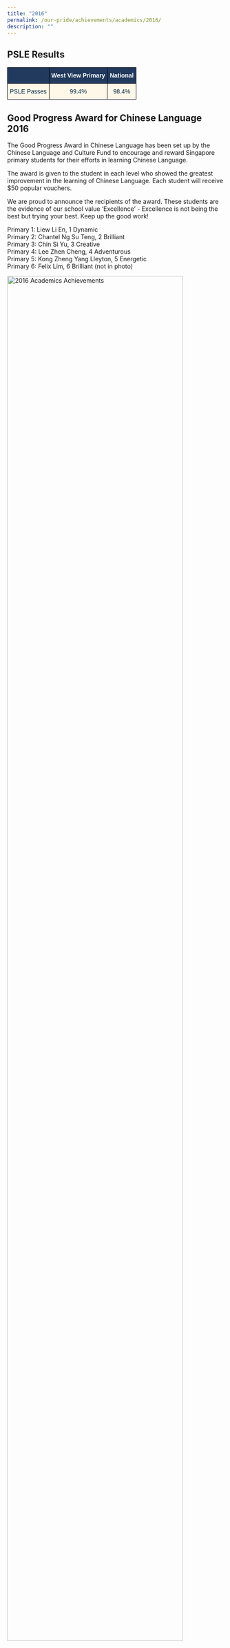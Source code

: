 ```yaml
---
title: "2016"
permalink: /our-pride/achievements/academics/2016/
description: ""
---
```

PSLE Results
------------

<style type="text/css">
.tg  {border-collapse:collapse;border-spacing:0;}
.tg td{border-color:black;border-style:solid;border-width:1px;font-family:Arial, sans-serif;font-size:14px;
  overflow:hidden;padding:10px 5px;word-break:normal;}
.tg th{border-color:black;border-style:solid;border-width:1px;font-family:Arial, sans-serif;font-size:14px;
  font-weight:normal;overflow:hidden;padding:10px 5px;word-break:normal;}
.tg .tg-gcor{background-color:#223A5E;color:#FFF;font-weight:bold;text-align:center;vertical-align:top}
.tg .tg-mqfk{background-color:#FFF8E8;color:#042847;text-align:center;vertical-align:middle}
</style>
<table class="tg">
<thead>
  <tr>
    <th class="tg-gcor"></th>
    <th class="tg-gcor"><span style="font-weight:bold;color:#FFF;background-color:#223A5E">West View Primary</span></th>
    <th class="tg-gcor"><span style="font-weight:bold;color:#FFF;background-color:#223A5E">National</span></th>
  </tr>
</thead>
<tbody>
  <tr>
    <td class="tg-mqfk"><span style="color:#042847;background-color:#FFF8E8">PSLE Passes</span></td>
    <td class="tg-mqfk"><span style="color:#042847;background-color:#FFF8E8">99.4%</span></td>
    <td class="tg-mqfk"><span style="color:#042847;background-color:#FFF8E8">98.4%</span></td>
  </tr>
</tbody>
</table>

Good Progress Award for Chinese Language 2016
---------------------------------------------

The Good Progress Award in Chinese Language has been set up by the Chinese Language and Culture Fund to encourage and reward Singapore primary students for their efforts in learning Chinese Language.

  

The award is given to the student in each level who showed the greatest improvement in the learning of Chinese Language. Each student will receive $50 popular vouchers.

  

We are proud to announce the recipients of the award. These students are the evidence of our school value ‘Excellence’ - Excellence is not being the best but trying your best. Keep up the good work!

  

Primary 1: Liew Li En, 1 Dynamic <br>
Primary 2: Chantel Ng Su Teng, 2 Brilliant <br>
Primary 3: Chin Si Yu, 3 Creative <br>
Primary 4: Lee Zhen Cheng, 4 Adventurous <br>
Primary 5: Kong Zheng Yang Lleyton, 5 Energetic <br>
Primary 6: Felix Lim, 6 Brilliant (not in photo)

<style>  
img {  
  display: block;  
  margin-left: auto;  
  margin-right: auto;  
}  
</style>  
<body><img src="/images/FullSizeRender%201.jpeg" alt="2016 Academics Achievements" style="width:90%;">  
  
</body>  
<br>

25th National Group Creative Story-Telling Competition 2016
-----------------------------------------------------------

25th National Group Creative Story-Telling Competition 2016 was held at Hwa Chong Institution on 30th July. It was a tough fight for our team. They had to compete with finalists such as Dao Nan Primary School, Nan Hua Primary School, Pei Hwa Presbyterian and ACS Junior. The theme “Singapore Spirit” was encapsulated through the wonderful performance by our pupils. Our school managed to beat all finalists to emerge as Champion!The script was written by Mdm Li Hongyu and co-trained by Mdm Shi Yuanna. Kudos to our teachers-in-charge who have put in a lot of effort and time to train the pupils. Thank you teachers and pupils for flying the West View Flag high!

  

Congratulations to the following pupils:

<style type="text/css">
.tg  {border-collapse:collapse;border-spacing:0;}
.tg td{border-color:black;border-style:solid;border-width:1px;font-family:Arial, sans-serif;font-size:14px;
  overflow:hidden;padding:10px 5px;word-break:normal;}
.tg th{border-color:black;border-style:solid;border-width:1px;font-family:Arial, sans-serif;font-size:14px;
  font-weight:normal;overflow:hidden;padding:10px 5px;word-break:normal;}
.tg .tg-347y{background-color:#FFF8E8;color:#042847;text-align:left;vertical-align:top}
.tg .tg-tdgo{background-color:#223A5E;color:#FFF;text-align:left;vertical-align:top}
.tg .tg-amaz{background-color:#E3EEFF;color:#042847;text-align:left;vertical-align:top}
</style>
<table class="tg">
<thead>
  <tr>
    <th class="tg-tdgo"><span style="font-weight:normal">P5-E</span></th>
    <th class="tg-tdgo"><span style="font-weight:normal">LIM ZHI XIAN</span></th>
    <th class="tg-tdgo"><span style="font-weight:normal">林智贤</span></th>
  </tr>
</thead>
<tbody>
  <tr>
    <td class="tg-347y">P5-E</td>
    <td class="tg-347y">SAM LOK YIU</td>
    <td class="tg-347y">岑乐瑶</td>
  </tr>
  <tr>
    <td class="tg-amaz">P5-F</td>
    <td class="tg-amaz">CHONG JIA CHEE</td>
    <td class="tg-amaz">张珈绮</td>
  </tr>
  <tr>
    <td class="tg-347y">P5-F</td>
    <td class="tg-347y" colspan="2">CUAJOTOR TRISHIA LEIGH CUIZON</td>
  </tr>
  <tr>
    <td class="tg-amaz">P5-F</td>
    <td class="tg-amaz">LIM JUN YOU </td>
    <td class="tg-amaz">林俊佑</td>
  </tr>
</tbody>
</table>

<style>  
img {  
  display: block;  
  margin-left: auto;  
  margin-right: auto;  
}  
</style>  
<body><img src="/images/Celebrating%20success%20together%20with%20Nan%20Hua%20High%20School.jpeg" alt="2016 Academics Achievements" style="width:80%;">  
  
</body>  
<p style="text-align:center;">Celebrating success together with Nan Hua High School</p>

<style>  
img {  
  display: block;  
  margin-left: auto;  
  margin-right: auto;  
}  
</style>  
<body><img src="/images/Receiving%20the%20award%20from%20MP%20Ms%20Tin%20Pei%20Ling.jpeg" alt="2016 Academics Achievements" style="width:80%;">  
  
</body>  
<p style="text-align:center;">Receiving the award from MP Ms Tin Pei Ling</p>

Sony Creative Science Award 2016
--------------------------------

West View Primary School took part in the Sony Creative Science Award (SCSA) 2016. The competition aims to showcase the pupils’ creativity in designing toys that illustrate scientific principles. Pupils had a fun and enjoyable time in learning Science through this platform.

  

This year, SCSA received an overwhelming response from Primary schools all over Singapore with a total of 6432 toy entries. Our school submitted a total of 11 toy entries.


<p style="text-align:center;">West View Primary School Toy Entries<br><br><strong><em>VIDEO TO BE EMBEDDED HERE!</em></strong></p>

Out of the many toy entries, we are proud to announce that two of our toy entries were selected as winning entries. The pupils collected their awards from Minister of State, Ministry of Communications and Information & Ministry of Education, Dr Janil Puthucheary.

  

One of our toys, Rolling Marbles, was conferred a Merit Award for the ScizKid category. The toy inventor is Muhaimin Hanan from Primary 1 Energetic. Well done, Muhaimin!

<style>  
img {  
  display: block;  
  margin-left: auto;  
  margin-right: auto;  
}  
</style>  
<body><img src="/images/SCSA%20(4).jpeg" alt="2016 Academics Achievements" style="width:80%;">  
  
</body>  
<p style="text-align:center;">(Muhaimin receiving his award from Dr Janil Puthucheary)</p>

The next winner is Reiko Mari from Primary 2 Energetic. Her toy, Airball, was conferred a Commendation Award for the WhizKid category. Bravo Reiko!

<style>  
img {  
  display: block;  
  margin-left: auto;  
  margin-right: auto;  
}  
</style>  
<body><img src="/images/SCSA%20(5).jpeg" alt="2016 Academics Achievements" style="width:80%;">  
  
</body>  
<p style="text-align:center;">(Reiko receiving her award from Dr Janil Puthucheary)</p>

2 of our teachers, Mr Peter Ho and Mdm Rajvinder Kaur, were awarded the Blue Ribbon Award for their contribution to SCSA and having positive influence on pupils to encourage them to participate in SCSA.

<style>  
img {  
  display: block;  
  margin-left: auto;  
  margin-right: auto;  
}  
</style>  
<body><img src="/images/SCSA%20(3).jpeg" alt="2016 Academics Achievements" style="width:80%;">  
  
</body>  

2016 Junior Science Whiz Challenge
----------------------------------

A group of 6F pupils (6 contestants and 10 supporters) took part in the 2016 Junior Science Whiz Challenge held at the River Valley High. Both the contestants and supporters had a meaningful time participating in the various activities like the Science Trails, Written and Practical Tests. A team of contestants comprising, Siow Jia Wei, Vencillaa Hendry Daniel Chitrarasu and Noshin Anbar Chowdhury, managed to come in 1st runner up for the practical test (competing with other 19 teams). Moreover, Siow Jia Wei was also one of the top 11 to 20th student in the written round. We hope to provide more of such experiences and opportunities for our pupils and continue to enthuse them in learning science.

<style>  
img {  
  display: block;  
  margin-left: auto;  
  margin-right: auto;  
}  
</style>  
<body><img src="/images/IMG-20160425-WA0009.jpeg" alt="2016 Academics Achievements" style="width:90%;">  
  
</body>  
<br>